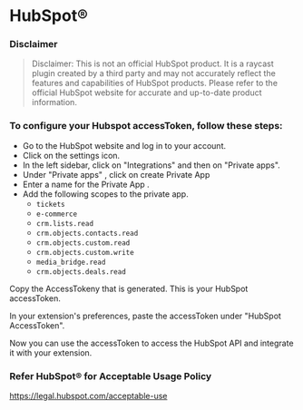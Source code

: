 # HubSpot®

### Disclaimer

> Disclaimer: This is not an official HubSpot product. It is a raycast plugin created by a third party and may not accurately reflect the features and capabilities of HubSpot products. Please refer to the official HubSpot website for accurate and up-to-date product information.

### To configure your Hubspot accessToken, follow these steps:

- Go to the HubSpot website and log in to your account.
- Click on the settings icon.
- In the left sidebar, click on "Integrations" and then on "Private apps".
- Under "Private apps" , click on create Private App
- Enter a name for the Private App .
- Add the following scopes to the private app.
  - `tickets`
  - `e-commerce`
  - `crm.lists.read`
  - `crm.objects.contacts.read`
  - `crm.objects.custom.read`
  - `crm.objects.custom.write`
  - `media_bridge.read`
  - `crm.objects.deals.read `

Copy the AccessTokeny that is generated. This is your HubSpot accessToken.

In your extension's preferences, paste the accessToken under "HubSpot AccessToken".

Now you can use the accessToken to access the HubSpot API and integrate it with your extension.

### Refer HubSpot® for Acceptable Usage Policy

https://legal.hubspot.com/acceptable-use
